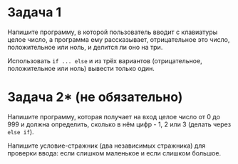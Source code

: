 # Задача 1

Напишите программу, в которой пользователь вводит с клавиатуры целое число, а программа ему рассказывает, отрицательное это число, положительное или ноль, и делится ли оно на три.

Использовать `if ... else` и из трёх вариантов (отрицательное, положительное или ноль) вывести только один.

# Задача 2* (не обязательно)

Напишите программу, которая получает на вход целое число от 0 до 999 и должна определить, сколько в нём цифр - 1, 2 или 3 (делать через `else if`).

Напишите условие-стражник (два независимых стражника) для проверки ввода: если слишком маленькое и если слишком большое.
